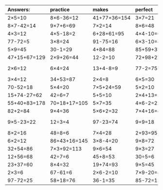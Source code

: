 | Answers: | practice | makes | perfect | ! |
| :--- | :--- | :--- | :--- | :--- |
| 2×5=10 | 8×6-36=12 | 41+77+36=154 | 3×7=21 | 89-15=74 | 
| 8×7-42=14 | 9×7+6=69 | 7×2=14 | 8×6=48 | 23-12=11 | 
| 4×3=12 | 4×5-18=2 | 6+28+61=95 | 4×4-10=6 | 6×7=42 | 
| 77-72=5 | 3×8=24 | 91-75=16 | 6×3-10=8 | 8÷4=2 | 
| 5×9=45 | 30-1=29 | 4+84=88 | 85+59+37=181 | 41-10=31 | 
| 47+15+67=129 | 2×9+26=44 | 12-2=10 | 72+98+22=192 | 3×9+13=40 | 
| 2×6=12 | 6×4=24 | 13+4-8=9 | 77-2=75 | 90+93-38=145 | 
| 3×4=12 | 34+53=87 | 2×4=8 | 6×5=30 | 7×1=7 | 
| 70-52=18 | 5×4=20 | 7×5+24=59 | 5×2=10 | 3×5=15 | 
| 15+74-27=62 | 42÷6=7 | 5+5=10 | 2×4+13=21 | 69-42=27 | 
| 55+40+83=178 | 70+18+17=105 | 5×7=35 | 4×6-2=22 | 5×3=15 | 
| 82+2=84 | 9×4=36 | 5×6+2=32 | 7×4+16=44 | 37+47=84 | 
| 9×5-23=22 | 12÷3=4 | 97-23=74 | 9+9=18 | 39+14-23=30 | 
| 8×2=16 | 48÷8=6 | 7×4=28 | 2+93=95 | 40-8=32 | 
| 6×2=12 | 86+43+16=145 | 3×8-4=20 | 9×8=72 | 49-35=14 | 
| 32+54=86 | 7×3+92=113 | 9×6=54 | 9×3=27 | 6×8=48 | 
| 12+56=68 | 42÷7=6 | 45+8=53 | 30÷5=6 | 79-17=62 | 
| 23+37=60 | 8×4=32 | 19+74=93 | 9×5=45 | 8×3=24 | 
| 2×3=6 | 67-61=6 | 2×6-2=10 | 7×9-20=43 | 49÷7=7 | 
| 97-72=25 | 58+18=76 | 36-1=35 | 85-72=13 | 8×7=56 | 
